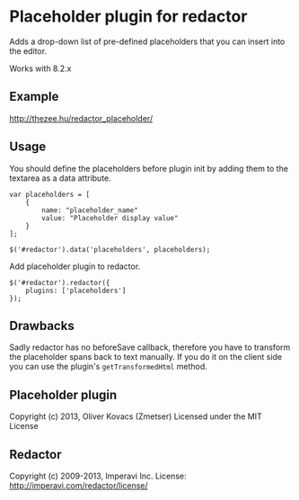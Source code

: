 # Placeholder plugin for redactor

Adds a drop-down list of pre-defined placeholders that you can insert into the editor.

Works with 8.2.x

## Example

http://thezee.hu/redactor_placeholder/

## Usage

You should define the placeholders before plugin init by adding them to the textarea as a data attribute.

```
var placeholders = [
    {
        name: "placeholder_name"
        value: "Placeholder display value"
    }
];

$('#redactor').data('placeholders', placeholders);
```

Add placeholder plugin to redactor.

```
$('#redactor').redactor({
    plugins: ['placeholders']
});
```

## Drawbacks

Sadly redactor has no beforeSave callback, therefore you have to transform the placeholder spans back to text manually. If you do it on the client side you can use the plugin's `getTransformedHtml` method.


## Placeholder plugin

Copyright (c) 2013, Oliver Kovacs (Zmetser)
Licensed under the MIT License

## Redactor

Copyright (c) 2009-2013, Imperavi Inc.
License: http://imperavi.com/redactor/license/